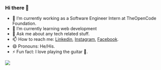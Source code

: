 ### Hi there 👋

- 🔭 I’m currently working as a Software Engineer Intern at TheOpenCode Foundation.
- 🌱 I’m currently learning web development
- 💬 Ask me about any tech related stuff.
- 📫 How to reach me: [Linkedin](https://www.linkedin.com/in/adarsh-narayanan-44b31575/), [Instagram](https://www.instagram.com/the_amateur_guitarist/), [Facebook](https://www.facebook.com/AAApod/).
- 😄 Pronouns: He/His.
- ⚡ Fun fact: I love playing the guitar 🎸.
<img src="https://github-readme-stats.vercel.app/api?username=Adarsh88&&show_icons=true&title_color=ffffff&icon_color=bb2acf&text_color=daf7dc&bg_color=151515">

